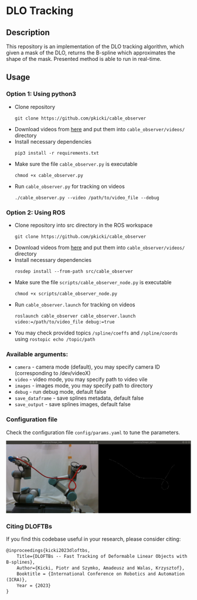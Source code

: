 # DLO Tracking
## Description
This repository is an implementation of the DLO tracking algorithm, which given a mask of the DLO,
returns the B-spline which approximates the shape of the mask.
Presented method is able to run in real-time.

## Usage
### Option 1: Using python3 
* Clone repository
  ```
  git clone https://github.com/pkicki/cable_observer
  ```
* Download videos from [here](https://drive.google.com/drive/folders/1taSxE8XdUbhhhGJnhtnSJg1tgyOTRgRI?usp=sharing) and put them into `cable_observer/videos/` directory
* Install necessary dependencies
  ```
  pip3 install -r requirements.txt
  ```
* Make sure the file `cable_observer.py` is executable
  ```
  chmod +x cable_observer.py
  ```
* Run `cable_observer.py` for tracking on videos
  ```
  ./cable_observer.py --video /path/to/video_file --debug
  ```

### Option 2: Using ROS
* Clone repository into src directory in the ROS workspace
  ```
  git clone https://github.com/pkicki/cable_observer
  ```
* Download videos from [here](https://drive.google.com/drive/folders/1taSxE8XdUbhhhGJnhtnSJg1tgyOTRgRI?usp=sharing) and put them into `cable_observer/videos/` directory
* Install necessary dependencies
  ```
  rosdep install --from-path src/cable_observer
  ```
* Make sure the file `scripts/cable_observer_node.py` is executable
  ```
  chmod +x scripts/cable_observer_node.py
  ```
* Run `cable_observer.launch` for tracking on videos
  ```
  roslaunch cable_observer cable_observer.launch video:=/path/to/video_file debug:=true
  ```
* You may check provided topics `/spline/coeffs` and `/spline/coords` using `rostopic echo /topic/path`

### Available arguments:
  * `camera` - camera mode (default), you may specify camera ID (corresponding to /dev/videoX)
  * `video` - video mode, you may specify path to video vile
  * `images` - images mode, you may specify path to directory
  * `debug` - run debug mode, default false
  * `save_dataframe` - save splines metadata, default false
  * `save_output` - save splines images, default false

### Configuration file
Check the configuration file `config/params.yaml` to tune the parameters.

![Screenshot](example.png)


### Citing DLOFTBs
If you find this codebase useful in your research, please consider citing:
```
@inproceedings{kicki2023dloftbs,
    Title={DLOFTBs -- Fast Tracking of Deformable Linear Objects with B-splines},
    Author={Kicki, Piotr and Szymko, Amadeusz and Walas, Krzysztof},
    Booktitle = {International Conference on Robotics and Automation (ICRA)},
    Year = {2023}
}
```
